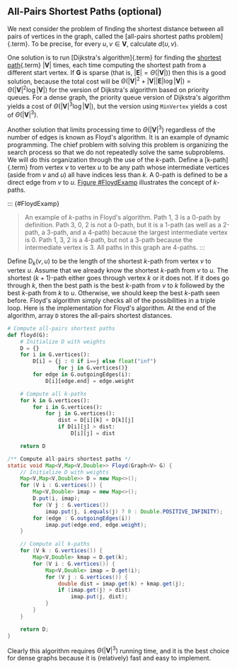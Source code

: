 
## All-Pairs Shortest Paths (optional)

We next consider the problem of finding the shortest distance between
all pairs of vertices in the graph, called the
[all-pairs shortest paths problem]{.term}. To be
precise, for every $u, v \in \mathbf{V}$, calculate $d(u, v)$.

One solution is to run [Dijkstra's algorithm]{.term} for finding the
[shortest path](#single-source-shortest-paths-problem){.term} $|\mathbf{V}|$ times, each time computing the shortest path
from a different start vertex. If $\mathbf{G}$ is sparse (that is,
$|\mathbf{E}| = \Theta(|\mathbf{V}|)$) then this is a good solution,
because the total cost will be
$\Theta(|\mathbf{V}|^2 + |\mathbf{V}||\mathbf{E}| \log
|\mathbf{V}|) = \Theta(|\mathbf{V}|^2 \log |\mathbf{V}|)$ for the
version of Dijkstra's algorithm based on priority queues. For a dense
graph, the priority queue version of Dijkstra's algorithm yields a cost
of $\Theta(|\mathbf{V}|^3 \log |\mathbf{V}|)$, but the version using
`MinVertex` yields a cost of $\Theta(|\mathbf{V}|^3)$.

Another solution that limits processing time to $\Theta(|\mathbf{V}|^3)$
regardless of the number of edges is known as Floyd's algorithm. It is
an example of dynamic programming. The chief problem with solving this
problem is organizing the search process so that we do not repeatedly
solve the same subproblems. We will do this organization through the use
of the $k$-path. Define a [k-path]{.term} from
vertex $v$ to vertex $u$ to be any path whose intermediate vertices
(aside from $v$ and $u$) all have indices less than $k$. A 0-path is
defined to be a direct edge from $v$ to $u$. 
[Figure #FloydExamp](#FloydExamp) illustrates the
concept of $k$-paths.

::: {#FloydExamp}

> An example of $k$-paths in Floyd's algorithm. Path 1, 3 is a 0-path
> by definition. Path 3, 0, 2 is not a 0-path, but it is a 1-path (as
> well as a 2-path, a 3-path, and a 4-path) because the largest
> intermediate vertex is 0. Path 1, 3, 2 is a 4-path, but not a 3-path
> because the intermediate vertex is 3. All paths in this graph are
> 4-paths.
:::

Define $\mathrm{D}_k(v, u)$ to be the length of the shortest $k$-path from
vertex $v$ to vertex $u$. Assume that we already know the shortest
$k$-path from $v$ to $u$. The shortest $(k+1)$-path either goes through
vertex $k$ or it does not. If it does go through $k$, then the best path
is the best $k$-path from $v$ to $k$ followed by the best $k$-path from
$k$ to $u$. Otherwise, we should keep the best $k$-path seen before.
Floyd's algorithm simply checks all of the possibilities in a triple
loop. Here is the implementation for Floyd's algorithm. At the end of
the algorithm, array `D` stores the all-pairs shortest distances.

```python
# Compute all-pairs shortest paths
def floyd(G):
    # Initialize D with weights
    D = {}
    for i in G.vertices():
        D[i] = {j : 0 if i==j else float("inf")
                for j in G.vertices()}
        for edge in G.outgoingEdges(i):
            D[i][edge.end] = edge.weight

    # Compute all k-paths
    for k in G.vertices():
        for i in G.vertices():
            for j in G.vertices():
                dist = D[i][k] + D[k][j]
                if D[i][j] > dist:
                    D[i][j] = dist

    return D
```

```java
/** Compute all-pairs shortest paths */
static void Map<V,Map<V,Double>> Floyd(Graph<V> G) {
    // Initialize D with weights
    Map<V,Map<V,Double>> D = new Map<>();
    for (V i : G.vertices()) {
        Map<V,Double> imap = new Map<>();
        D.put(i, imap);
        for (V j : G.vertices())
            imap.put(j, i.equals(j) ? 0 : Double.POSITIVE_INFINITY);
        for (edge : G.outgoingEdges(i))
            imap.put(edge.end, edge.weight);
    }

    // Compute all k-paths
    for (V k : G.vertices()) {
        Map<V,Double> kmap = D.get(k);
        for (V i : G.vertices()) {
            Map<V,Double> imap = D.get(i);
            for (V j : G.vertices()) {
                double dist = imap.get(k) + kmap.get(j);
                if (imap.get(j) > dist)
                    imap.put(j, dist);
            }
        }
    }

    return D;
}
```



Clearly this algorithm requires $\Theta(|\mathbf{V}|^3)$ running time,
and it is the best choice for dense graphs because it is (relatively)
fast and easy to implement.
